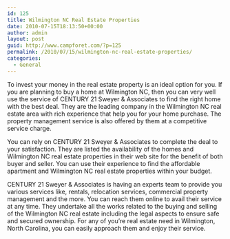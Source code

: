 ```yaml
---
id: 125
title: Wilmington NC Real Estate Properties
date: 2010-07-15T18:13:50+00:00
author: admin
layout: post
guid: http://www.campforet.com/?p=125
permalink: /2010/07/15/wilmington-nc-real-estate-properties/
categories:
  - General
---
```

To invest your money in the real estate property is an ideal option for you. If you are planning to buy a home at Wilmington NC, then you can very well use the service of CENTURY 21 Sweyer & Associates to find the right home with the best deal. They are the leading company in the Wilmington NC real estate area with rich experience that help you for your home purchase. The property management service is also offered by them at a competitive service charge. 

You can rely on CENTURY 21 Sweyer & Associates to complete the deal to your satisfaction. They are listed the availability of the homes and Wilmington NC real estate properties in their web site for the benefit of both buyer and seller. You can use their experience to find the affordable apartment and Wilmington NC real estate properties within your budget.

CENTURY 21 Sweyer & Associates is having an experts team to provide you various services like, rentals, relocation services, commercial property management and the more. You can reach them online to avail their service at any time. They undertake all the works related to the buying and selling of the Wilmington NC real estate including the legal aspects to ensure safe and secured ownership. For any of you&#8217;re real estate need in Wilmington, North Carolina, you can easily approach them and enjoy their service.